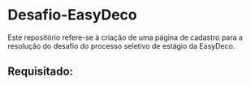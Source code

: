 # Desafio-EasyDeco

Este repositório refere-se à criação de uma página de cadastro para a resolução do desafio do processo seletivo de estágio da EasyDeco.

Requisitado:
  -


